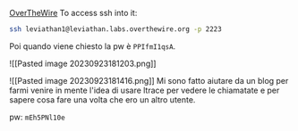 [OverTheWire](https://overthewire.org/wargames/leviathan/leviathan1.html)
To access ssh into it:
```bash
ssh leviathan1@leviathan.labs.overthewire.org -p 2223
```
Poi quando viene chiesto la pw è `PPIfmI1qsA`.

![[Pasted image 20230923181203.png]]

![[Pasted image 20230923181416.png]]
Mi sono fatto aiutare da un blog per farmi venire in mente l'idea di usare ltrace per vedere le chiamatate e per sapere cosa fare una volta che ero un altro utente.

pw: `mEh5PNl10e`